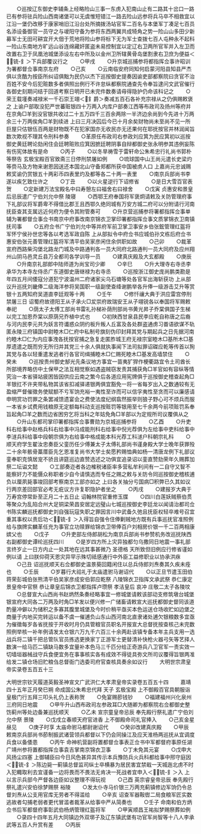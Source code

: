 <!-- { "loadSidebar": true } -->
　　○巡按辽东御史李辅条上经略险山三事一东虏入犯南山止有二路其十岔口一路已有参将驻兵险山西南诸堡可以无虞惟短错江一路去险山远参将兵马卒不相救宜以江沿一堡仍改移于康家哨旧江沿台处所摘拨汤站官军二百名与本堡军丁凑足七百员名添设备御官一员守之与叆阳守备为参将东西两翼共成犄角之势一险山山多田少新募军士无田可耕宜开大佃于荒地将险山参将标下无为军士查拨七百人屯种永不起科一险山东南地方旷远山谷连绵藏奸匿盗未易控制宜以定辽右卫两所官军并入左卫而改置右卫于凤凰池城堡添设左右中所及以金州卫所辖黄骨岛堡割隶右卫庶为便益＜锍-釒＞下兵部覆议行之
　　○甲戌
　　○升京城巡捕参将都指挥佥事许昭训为署都督佥事南京左府
　　○己亥
　　○云南临安府同知何启蒙河阳县知县严杰俱以贪酷为按臣所纠诏俱黜为民仍以杰下巡按御史提奏因谕吏部都察院曰贪官不治百姓不安今后犯赃数多者俱照出例行不许怠纵都察院通查先令奉旨逮问文武官催行各御史刻期问结于回道考察日明开已未完件数奏请毋得隐护仍命该科记之
　　○荣王载墐奏减禄米一千石崇王翊＜釒爵＞奏减五百石各补充宗禄从之仍俱赐敕褒之  上谕户部取没犯严世蕃赃银四十万两入内库户部奏江西等布政司及扬州等府并在京角□羊到没官银共收过二十五万四千三百余两除一半济边余尚到今先进十万两余三十万两俟角□羊到续进  上曰三月决囚后今已十月余矣财物尚未至尚不见一所巨屋只估银伍百两是财物既不在犯家国亦无收民亦无还果何在耶抚按官并林润闻旨数次欺视不理其令刑科参奏
　　○革原任布政司右参政刘应箕为民应箕初以巡按御史黄廷聘论劾闲住会廷聘赃败应箕因摭廷聘阴事自辩都御史张永明参其违例妄陈有伤宪体故有是命
　　○丙子
　　○以冬旱祷雪于雷轩命公朱希忠行礼尚书郭朴等祭告  玄极宝殿百官致斋三日停刑禁屠如例
　　○琉球国中山王尚元遣长史梁灼等赍马及方物来谢恩因送还本国北山守备郑都所获中国被虏人口  上嘉尚元忠诚赐敕奖谕仍赏银五十两彩币四表里灼及都等各二十两一表里
　　○南京兵部尚书李遂以疾乞致仕许之
　　○丁丑
　　○以火星逆行下诏修省
　　○是日大雪百官表贺
　　○定新建万法宝殿名中曰寿憩左曰福舍右曰禄舍
　　○戊寅  贞惠安和景皇后忌辰遣广宁伯刘允中祭  陵寝
　　○西鄂王府奉国将军褒炯请敕及关防管理府事下礼部议将军爵卑不得借比郡王且西鄂久绝同城有万安方城二府可以分附请行河南抚臣查其支属远近何府为便令其附管奏可
　　○升京营巡捕参将署都指挥佥事单辅为署都督佥事佥书南京中府事改南京锦衣卫掌印署都指挥佥事文质掌锦衣卫南镇抚司事
　　○五府佥书广宁伯刘允中等并府军前卫掌卫事安乡伯张鋐管理红盔将军怀宁侯孙世忠等各以考选军政自陈  上从部拟令中府佥书应城伯孙文栋后府佥书惠安伯张元善管理红盔将军清平伯吴家彦闲住余供职如故
　　○己卯
　　○裁革宣府西路柴沟堡北路龙门城及中路通判各一员大同府北路通判一员大同府及应州翔州山阴马邑灵丘县万全都司各学训导一员
　　○建真庆殿及大玄都殿
　　○庚辰
　　○升南京礼部郎中陆师道为尚宝司少卿
　　○辛巳
　　○升大理寺右寺丞李承华为本寺左侍丞广东道御史唐继禄为右寺丞
　　○巡按浙江御史庞尚鹏类勘是年四五月间倭寇分道犯宁波温州二府诸家尖乌石塘等处各官军出海斩获功  上从部议升巡抚刘畿俸二级海洋参将吴国职一级副使查绛谢鹏举各升俸一级游击艾升等赏银十五两知府吴道直李廷观等十两
　　○壬午
　　○修忏禳大典于洪应雷宫停刑禁屠三日  诏蜀府故德阳王从子承火□犮崇府故瑞安王从子翊锐各以奉国将军赐敕奉祀
　　○荫太子太傅工部尚书雷礼孙梯补荫刑部尚书黄光昇子乔棠俱国子生梯以完工加恩乔棠以原荫兄乔植中式也
　　○初陕西甘泉县民李应乾自称唐之后裔与河内民李元共为妖言符谶惑众阴约板升叛人丘富及各处群盗通虏习畨语欲谋不轨匿永陵三府镇国中尉睦木□仁府中私制号旗刻伪印封拜其党与期起兵之日先据河南约睦木□仁为内应事洩各抚按官捕之急复走匿胙城王府无禄宗室睦木□基所木□基厚遗遣之既而穷无所归并其党三十余人俱就执事闻下法司拟罪诏磔应乾等传首以狥其党与各以轻重遣发逃者行各官司缉捕睦木□仁赐死睦木□基发高墙禁住
　　○癸未
　　○巡按贵州御史郜光先条议地方事宜一苗夷犷猂作梗衢路宜令土司酋长所部境界略仿中土保甲之法互相觉察如遇盗贼窃发责其捕获角□羊官如有容纵等情究治一本省驿站疲困皆因供应云南之繁今后各道应用宪牌俱于巡按御史稽查起角□羊银扛不许夹带私物其该省扣减驿递银两俱宜豁免一将一省每岁出入之数通较有无盈缩严督催徵务使赋额不亏军饷充裕一夷性至诈而可以信孚夷性至贪而可以廉感请申明赏功罚罪之条罢减馈遗宴会之费使法度纪纲翕然振举则狼子野心可不烦兵而服一本省乡试费用钱粮原无定额每科动支巡按赃罚等银用至七千余两今前项赃罚系奉旨起角□羊之数而边省困穷乞将当科之年姑免角□羊部以为定规所司议覆俱从之
　　○升山东都司掌印署都指挥佥事曹勋为京城巡捕参将
　　○乙酉
　　○升吏科右给事中赵格兵科右给事中冯成能刑科右给事中倪光荐俱为左给事中吏科给事中李澻兵科给事中段朝宗俱为右给事中格成能本科光荐工科澻户科朝宗礼科
　　○顺天府学生翟汝忠奏臣父銮历任少傅兼太子太傅礼部尚书谨身殿大学士晚年获罪殁二十余年骸骨藁厝臣先乞恩准复尚书大学士矣愿矜赐恤典如杨一清唐龙例下礼部议銮奉职克慎居宠不骄且讲筵巡边直赞选述之功俱宜追录诏以銮直赞劾荣年久赐葬加祭二坛谥文懿
　　○工部奏迩者各边榷税诸臣率多营私牟利间有一二自守又智不能察奸力不能慑众称职者少自今请慎选而专任之赐之敕与关防令同巡按御史稽核逋负以厘夙毙事竣回部考察南京工部亦如之  上曰各关抽分亏国病□积弊已久其如议行两京差回部官必考无疪议方许复职隐护者坐之
　　○丙戌
　　○建报岁大典于万寿宫停常卦至正月二十五日止  诏翰林院官重修玉牒
　　○四川白莲妖贼蔡伯贯等聚众为乱陷合州大足铜梁荣昌安居定远璧山七城巡按御史李廷龙以闻请治都司佥书陈实麟巡抚都御史刘自强玩寇失职之罪因言川中武备久弛且抚臣权轻卒难号召宜重其事权以责后功＜锍-釒＞入得旨自强令住俸剿贼地方既有兵事巡抚官准照例给与旗牌实麟革任充为事官立功赎罪给锦衣卫带俸百户刘相房价银一千二百两相康嫔父也
　　○戊子
　　○升吏部左侍郎胡松为南京兵部尚书参赞机务改巡抚陕西右副都御史谭纶巡抚四川
　　○是岁四方所上灾异独都匀乌撒同日地震一事礼部言终岁止一日方内止一处其地在远其事甚微乃  圣德格  天所致但旧例应行修省谨如例以请  上曰朕仰荷天恩灾异罕示殊切祗感通行中外臣工益修职业以协承洪庥
　　○己丑  诏巡抚顺天右佥都御史温景葵回籍闲住以总兵侍郎刘焘奏其久疾未痊也
　　○壬辰
　　○岁暮行大祫礼于太庙遣驸马谢诏代
　　○以正旦节遣玉田伯蒋荣彭城伯张熊清平伯吴家彦成安伯郭应乾祭  八陵锦衣卫指挥文承武祭  恭仁康定景皇帝中官祭  恭让章皇后锦衣卫都指挥卢瓒祭  孝洁皇后  哀冲  庄敬二太子各陵坟
　　○总督宣大山西尚书赵炳然条奏经略事宜一修城堡请敕该部动支修筑墩台城堡银宣府大同各二万两及时角□羊发以便兴修一广储畜请敕宣大巡抚都御史督同该道酌量冲僻以为储积之多寡其腹里城堡及今时价稍平亟买本色运送仓场收贮如边堡之商量于内地买完转运以备不虞一催逋负山东山西河南北直隶诸处逋欠银粮数多宜亟为催徵每岁各省抚按于开收时月仍具管粮官员职名开报宣大总督抚按查核己未完数照例举核一补年例请发太仓银六万九千六百三十余两赴该镇专备本年主兵支用一选战兵将二镇千把总管队官员拣选更换家丁正游军士更替清补快枪火器弓矢等艺择人数演一给马匹二镇缺马数多宜量补本色马三千匹分给正奇游兵八卫官军一责实效一切墙垣器械战守兵食便宜务在事事核实各有成效不得徒具弥文所司议覆得旨银两准给发二镇仓场旧贮粮刍总督衙门选委司府官查核具奏余如议行
　　大明世宗肃皇帝实录卷五百五十三


大明世宗钦天履道英毅圣神宣文广武洪仁大孝肃皇帝实录卷五百五十四
　　嘉靖四十五年正月癸巳朔  命成国公朱希忠代拜  天子  玄极宝殿  上不御殿百官具朝服诣皇极门行五拜三叩头礼仍上表称贺
　　○免宴赐莭钱钞
　　○福建福州兴化泉州三府同日地震
　　○甲午升山西布政司左参政耳□大随卿为都察院右佥都御史整饬蓟州等处边备兼巡抚顺天
　　○乙未  宣宗童皇帝忌辰  奉先殿行祭礼遣广宁伯刘允中祭  景陵
　　○戊戌立春顺天府官进香  上不御殿命司礼官捧入
　　○己亥金星昼见
　　○庚子时享  太庙命驸马都尉谢诏代
　　○癸卯改建真庆殿
　　○甲辰  敕南京兵部尚书莭制振武诸营领兵都督以下仍会同操江及应天淮杨两巡抚从宜调度兵食以备倭患
　　○丙午  命神机营副将置都督佥事表正佥书中军都督府事原任湖广靖州参将置都指挥佥事袁吉掌南京锦衣卫事
　　○丁未免其元宴
　　○戊申大风扬尘四塞  上御辅臣曰今日风色甚异其传示本兵豫防兵火兵科都给事中邢守庭因＜锍-釒＞陈边毙一蓟镇总督监司纵士卒横暴为居民害宜禁戢一天城迤北虏不时入犯輙取利去宜谨备一边将畏而不畏法无肯决一死战者宜申入＜锍-釒＞入  上以言示兵部今严督各边臣如议整理不得玩视
　　○己酉  英宗睿皇帝忌辰  奉先殿行祭礼遣兴安伯徐梦赐祭  裕陵
　　○发太仆寺马价银三万两充蓟镇修边军饷仍令总督刘焘从公支用官库无劳者不得滥给
　　○辛亥  诏查军器鞍辔二局食粮军匠实数逃故者勾捕老弱者更代冒滥者裁革从给事中严从简奏也
　　○壬子  命南和伯方炳佥书后军都督府事彰武伯杨炳管理红盔将军
　　○甲寅顺昌王祐拟梦赐祭葬如例
　　○录四十四年五月大同镇边外双墎子及辽东镇武堡有功官军尚智等十八人李承武等五百人升赏有差
　　○丙辰
